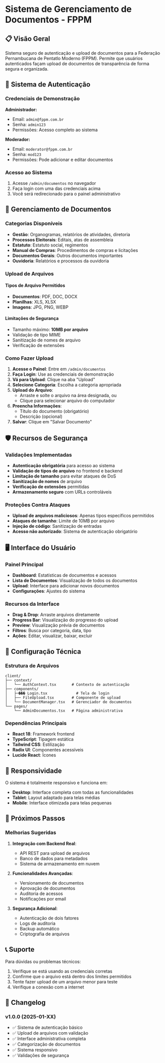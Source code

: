 # Sistema de Gerenciamento de Documentos - FPPM

## 📋 Visão Geral

Sistema seguro de autenticação e upload de documentos para a Federação Pernambucana de Pentatlo Moderno (FPPM). Permite que usuários autenticados façam upload de documentos de transparência de forma segura e organizada.

## 🔐 Sistema de Autenticação

### Credenciais de Demonstração

**Administrador:**
- Email: `admin@fppm.com.br`
- Senha: `admin123`
- Permissões: Acesso completo ao sistema

**Moderador:**
- Email: `moderator@fppm.com.br`
- Senha: `mod123`
- Permissões: Pode adicionar e editar documentos

### Acesso ao Sistema

1. Acesse `/admin/documentos` no navegador
2. Faça login com uma das credenciais acima
3. Você será redirecionado para o painel administrativo

## 📁 Gerenciamento de Documentos

### Categorias Disponíveis

- **Gestão**: Organogramas, relatórios de atividades, diretoria
- **Processos Eleitorais**: Editais, atas de assembleia
- **Estatuto**: Estatuto social, regimentos
- **Manual de Compras**: Procedimentos de compras e licitações
- **Documentos Gerais**: Outros documentos importantes
- **Ouvidoria**: Relatórios e processos da ouvidoria

### Upload de Arquivos

#### Tipos de Arquivo Permitidos
- **Documentos**: PDF, DOC, DOCX
- **Planilhas**: XLS, XLSX
- **Imagens**: JPG, PNG, WEBP

#### Limitações de Segurança
- Tamanho máximo: **10MB por arquivo**
- Validação de tipo MIME
- Sanitização de nomes de arquivo
- Verificação de extensões

### Como Fazer Upload

1. **Acesse o Painel**: Entre em `/admin/documentos`
2. **Faça Login**: Use as credenciais de demonstração
3. **Vá para Upload**: Clique na aba "Upload"
4. **Selecione Categoria**: Escolha a categoria apropriada
5. **Upload do Arquivo**: 
   - Arraste e solte o arquivo na área designada, ou
   - Clique para selecionar arquivo do computador
6. **Preencha Informações**:
   - Título do documento (obrigatório)
   - Descrição (opcional)
7. **Salvar**: Clique em "Salvar Documento"

## 🛡️ Recursos de Segurança

### Validações Implementadas

- **Autenticação obrigatória** para acesso ao sistema
- **Validação de tipos de arquivo** no frontend e backend
- **Limitação de tamanho** para evitar ataques de DoS
- **Sanitização de nomes** de arquivo
- **Verificação de extensões** permitidas
- **Armazenamento seguro** com URLs controláveis

### Proteções Contra Ataques

- **Upload de arquivos maliciosos**: Apenas tipos específicos permitidos
- **Ataques de tamanho**: Limite de 10MB por arquivo
- **Injeção de código**: Sanitização de entradas
- **Acesso não autorizado**: Sistema de autenticação obrigatório

## 🖥️ Interface do Usuário

### Painel Principal

- **Dashboard**: Estatísticas de documentos e acessos
- **Lista de Documentos**: Visualização de todos os documentos
- **Upload**: Interface para adicionar novos documentos
- **Configurações**: Ajustes do sistema

### Recursos da Interface

- **Drag & Drop**: Arraste arquivos diretamente
- **Progress Bar**: Visualização do progresso do upload
- **Preview**: Visualização prévia de documentos
- **Filtros**: Busca por categoria, data, tipo
- **Ações**: Editar, visualizar, baixar, excluir

## 🔧 Configuração Técnica

### Estrutura de Arquivos

```
client/
├── context/
│   └── AuthContext.tsx       # Contexto de autenticação
├── components/
│   ├─��� Login.tsx             # Tela de login
│   ├── FileUpload.tsx        # Componente de upload
│   └── DocumentManager.tsx   # Gerenciador de documentos
└── pages/
    └── AdminDocumentos.tsx   # Página administrativa
```

### Dependências Principais

- **React 18**: Framework frontend
- **TypeScript**: Tipagem estática
- **Tailwind CSS**: Estilização
- **Radix UI**: Componentes acessíveis
- **Lucide React**: Ícones

## 📱 Responsividade

O sistema é totalmente responsivo e funciona em:

- **Desktop**: Interface completa com todas as funcionalidades
- **Tablet**: Layout adaptado para telas médias
- **Mobile**: Interface otimizada para telas pequenas

## 🚀 Próximos Passos

### Melhorias Sugeridas

1. **Integração com Backend Real**:
   - API REST para upload de arquivos
   - Banco de dados para metadados
   - Sistema de armazenamento em nuvem

2. **Funcionalidades Avançadas**:
   - Versionamento de documentos
   - Aprovação de documentos
   - Auditoria de acessos
   - Notificações por email

3. **Segurança Adicional**:
   - Autenticação de dois fatores
   - Logs de auditoria
   - Backup automático
   - Criptografia de arquivos

## 📞 Suporte

Para dúvidas ou problemas técnicos:

1. Verifique se está usando as credenciais corretas
2. Confirme que o arquivo está dentro dos limites permitidos
3. Tente fazer upload de um arquivo menor para teste
4. Verifique a conexão com a internet

## 📝 Changelog

### v1.0.0 (2025-01-XX)
- ✅ Sistema de autenticação básico
- ✅ Upload de arquivos com validação
- ✅ Interface administrativa completa
- ✅ Categorização de documentos
- ✅ Sistema responsivo
- ✅ Validações de segurança
